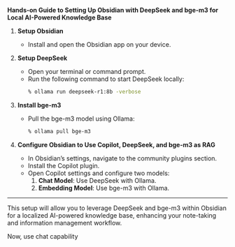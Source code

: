 **Hands-on Guide to Setting Up Obsidian with DeepSeek and bge-m3 for Local AI-Powered Knowledge Base**

1. **Setup Obsidian**
   - Install and open the Obsidian app on your device.

2. **Setup DeepSeek**
   - Open your terminal or command prompt.
   - Run the following command to start DeepSeek locally:
     ```bash
     % ollama run deepseek-r1:8b -verbose
     ```

3. **Install bge-m3**
   - Pull the bge-m3 model using Ollama:
     ```bash
     % ollama pull bge-m3
     ```

4. **Configure Obsidian to Use Copilot, DeepSeek, and bge-m3 as RAG**
   - In Obsidian’s settings, navigate to the community plugins section.
   - Install the Copilot plugin.
   - Open Copilot settings and configure two models:
     1. **Chat Model**: Use DeepSeek with Ollama.
     2. **Embedding Model**: Use bge-m3 with Ollama.
---

This setup will allow you to leverage DeepSeek and bge-m3 within Obsidian for a localized AI-powered knowledge base, enhancing your note-taking and information management workflow.

Now, use chat capability 
